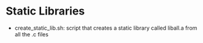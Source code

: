 # Static Libraries

- create_static_lib.sh: script that creates a static library called liball.a from all the .c files
